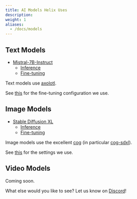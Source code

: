 ```yaml
---
title: AI Models Helix Uses
description:
weight: 1
aliases:
  - /docs/models
---
```


## Text Models

* [Mistral-7B-Instruct](https://huggingface.co/mistralai/Mistral-7B-Instruct-v0.1)
  * [Inference](/docs/text-inference)
  * [Fine-tuning](/docs/text-finetuning)

Text models use [axolotl](https://github.com/OpenAccess-AI-Collective/axolotl).

See [this](https://github.com/lukemarsden/axolotl/blob/new-long-running/helix-mistral-instruct-v1.yml) for the fine-tuning configuration we use.

## Image Models

* [Stable Diffusion XL](https://huggingface.co/stabilityai/stable-diffusion-xl-base-1.0)
  * [Inference](/docs/image-inference)
  * [Fine-tuning](/docs/image-finetuning)

Image models use the excellent [cog](https://github.com/replicate/cog) (in particular [cog-sdxl](https://github.com/replicate/cog-sdxl)).

See [this](https://github.com/helixml/helix/blob/main/cog/helix_cog_wrapper.py) for the settings we use.

## Video Models

Coming soon.

What else would you like to see? Let us know on [Discord](https://discord.gg/VJftd844GE)!